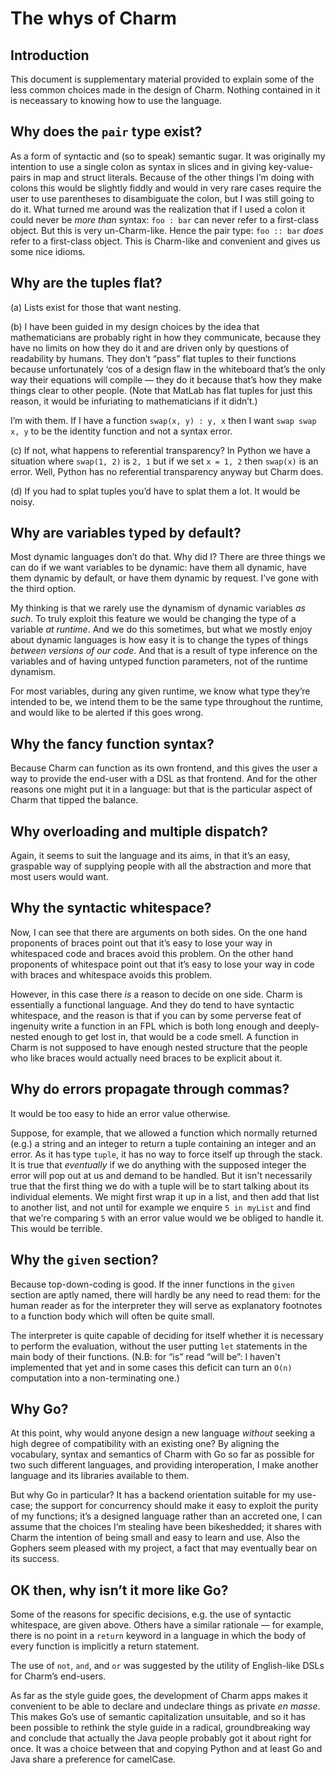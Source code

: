 # The whys of Charm

## Introduction

This document is supplementary material provided to explain some of the less common choices made in the design of Charm. Nothing contained in it is neceassary to knowing how to use the language.

## Why does the `pair` type exist?

As a form of syntactic and (so to speak) semantic sugar. It was originally my intention to use a single colon as syntax in slices and in giving key-value-pairs in map and struct literals. Because of the other things I’m doing with colons this would be slightly fiddly and would in very rare cases require the user to use parentheses to disambiguate the colon, but I was still going to do it. What turned me around was the realization that if I used a colon it could never be *more than* syntax: `foo : bar` can never refer to a first-class object. But this is very un-Charm-like. Hence the pair type: `foo :: bar` *does* refer to a first-class object. This is Charm-like and convenient and gives us some nice idioms.

## Why are the tuples flat?

(a) Lists exist for those that want nesting.

(b) I have been guided in my design choices by the idea that mathematicians are probably right in how they communicate, because they have no limits on how they do it and are driven only by questions of readability by humans. They don’t “pass” flat tuples to their functions because unfortunately ‘cos of a design flaw in the whiteboard that’s the only way their equations will compile — they do it because that’s how they make things clear to other people. (Note that MatLab has flat tuples for just this reason, it would be infuriating to mathematicians if it didn’t.)

I’m with them. If I have a function `swap(x, y) : y, x` then I want `swap swap x, y` to be the identity function and not a syntax error.

(c) If not, what happens to referential transparency? In Python we have a situation where `swap(1, 2)` is `2, 1` but if we set `x = 1, 2` then `swap(x)` is an error. Well, Python has no referential transparency anyway but Charm does.

(d) If you had to splat tuples you’d have to splat them a lot. It would be noisy.

## Why are variables typed by default?

Most dynamic languages don’t do that. Why did I? There are three things we can do if we want variables to be dynamic: have them all dynamic, have them dynamic by default, or have them dynamic by request. I’ve gone with the third option.

My thinking is that we rarely use the dynamism of dynamic variables *as such*. To truly exploit this feature we would be changing the type of a variable *at runtime*. And we do this sometimes, but what we mostly enjoy about dynamic languages is how easy it is to change the types of things *between versions of our code*. And that is a result of type inference on the variables and of having untyped function parameters, not of the runtime dynamism.

For most variables, during any given runtime, we know what type they’re intended to be, we intend them to be the same type throughout the runtime, and would like to be alerted if this goes wrong.

## Why the fancy function syntax?

Because Charm can function as its own frontend, and this gives the user a way to provide the end-user with a DSL as that frontend. And for the other reasons one might put it in a language: but that is the particular aspect of Charm that tipped the balance.

## Why overloading and multiple dispatch?

Again, it seems to suit the language and its aims, in that it’s an easy, graspable way of supplying people with all the abstraction and more that most users would want.

## Why the syntactic whitespace?

Now, I can see that there are arguments on both sides. On the one hand proponents of braces point out that it’s easy to lose your way in whitespaced code and braces avoid this problem. On the other hand proponents of whitespace point out that it’s easy to lose your way in code with braces and whitespace avoids this problem.

However, in this case there *is* a reason to decide on one side. Charm is essentially a functional language. And they do tend to have syntactic whitespace, and the reason is that if you can by some perverse feat of ingenuity write a function in an FPL which is both long enough and deeply-nested enough to get lost in, that would be a code smell. A function in Charm is not supposed to have enough nested structure that the people who like braces would actually need braces to be explicit about it.

## Why do errors propagate through commas?

It would be too easy to hide an error value otherwise.

Suppose, for example, that we allowed a function which normally returned (e.g.) a string and an integer to return a tuple containing an integer and an error. As it has type `tuple`, it has no way to force itself up through the stack. It is true that *eventually* if we do anything with the supposed integer the error will pop out at us and demand to be handled. But it isn't necessarily true that the first thing we do with a tuple will be to start talking about its individual elements. We might first wrap it up in a list, and then add that list to another list, and not until for example we enquire `5 in myList` and find that we're comparing `5` with an error value would we be obliged to handle it. This would be terrible.

## Why the `given` section?

Because top-down-coding is good. If the inner functions in the `given` section are aptly named, there will hardly be any need to read them: for the human reader as for the interpreter they will serve as explanatory footnotes to a function body which will often be quite small.

The interpreter is quite capable of deciding for itself whether it is necessary to perform the evaluation, without the user putting `let` statements in the main body of their functions. (N.B: for “is” read “will be”: I haven't implemented that yet and in some cases this deficit can turn an `O(n)` computation into a non-terminating one.)

## Why Go?

At this point, why would anyone design a new language *without* seeking a high degree of compatibility with an existing one? By aligning the vocabulary, syntax and semantics of Charm with Go so far as possible for two such different languages, and providing interoperation, I make another language and its libraries available to them.

But why Go in particular? It has a backend orientation suitable for my use-case; the support for concurrency should make it easy to exploit the purity of my functions; it’s a designed language rather than an accreted one, I can assume that the choices I’m stealing have been bikeshedded; it shares with Charm the intention of being small and easy to learn and use. Also the Gophers seem pleased with my project, a fact that may eventually bear on its success.

## OK then, why isn’t it more like Go?

Some of the reasons for specific decisions, e.g. the use of syntactic whitespace, are given above. Others have a similar rationale — for example, there is no point in a `return` keyword in a language in which the body of every function is implicitly a return statement.

The use of `not`, `and`, and `or` was suggested by the utility of English-like DSLs for Charm’s end-users.

As far as the style guide goes, the development of Charm apps makes it convenient to be able to declare and undeclare things as private *en masse*. This makes Go’s use of semantic capitalization unsuitable, and so it has been possible to rethink the style guide in a radical, groundbreaking way and conclude that actually the Java people probably got it about right for once. It was a choice between that and copying Python and at least Go and Java share a preference for camelCase.
